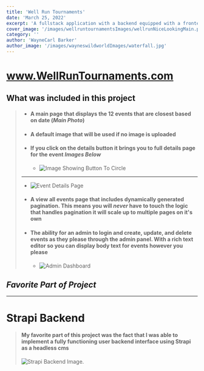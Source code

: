 ```yaml
---
title: 'Well Run Tournaments'
date: 'March 25, 2022'
excerpt: 'A fullstack application with a backend equipped with a frontend user interface'
cover_image: '/images/wellruntournamentsImages/wellrunNiceLookingMain.png'
category: ''
author: 'WayneCarl Barker'
author_image: '/images/wayneswildworldImages/waterfall.jpg'
---
```


<!-- Markdown generator - https://jaspervdj.be/lorem-markdownum/ -->


# [<span style="text-decoration: underline;">www.WellRunTournaments.com</span>](https://wellruntournaments-jwlnqhy5v-wakywayne.vercel.app/)
## What was included in this project
> - #### A main page that displays the 12 events that are closest based on date (*Main Photo*)
> - #### A default image that will be used if no image is uploaded
> - #### If you click on the details button it brings you to full details page for the event *Images Below*
>   - ![Image Showing Button To Circle](/images/wellruntournamentsImages/circleddetails.png)
> ---------------------------------------------------------------------
>   - ![Event Details Page](/images/wellruntournamentsImages/individualwellrun.png)
> - #### A view all events page that includes **dynamically** generated pagination. This means you will *never* have to touch the logic that handles pagination it will scale up to multiple pages on it's own
> - #### The ability for an admin to login and create, update, and delete events as they please through the admin panel. With a rich text editor so you can display body text for events however you please
>   - ![Admin Dashboard](/images/wellruntournamentsImages/wellrunaddevent.png)

## *Favorite Part of Project*
------------------------------------------

# Strapi Backend
> #### My favorite part of this project was the fact that I was able to implement a fully functioning user backend interface using Strapi as a headless cms
> ![Strapi Backend Image](/images/wellruntournamentsImages/wellrunbackend.png "Strapi Backend").

